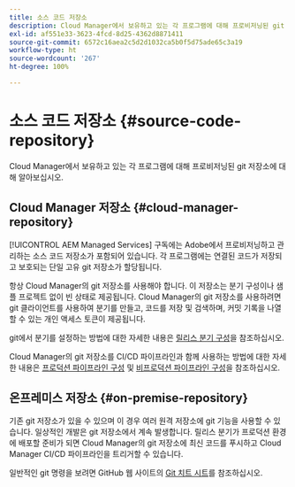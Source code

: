 ```yaml
---
title: 소스 코드 저장소
description: Cloud Manager에서 보유하고 있는 각 프로그램에 대해 프로비저닝된 git 저장소에 대해 알아보십시오.
exl-id: af551e33-3623-4fcd-8d25-4362d8871411
source-git-commit: 6572c16aea2c5d2d1032ca5b0f5d75ade65c3a19
workflow-type: ht
source-wordcount: '267'
ht-degree: 100%

---
```



# 소스 코드 저장소 {#source-code-repository}

Cloud Manager에서 보유하고 있는 각 프로그램에 대해 프로비저닝된 git 저장소에 대해 알아보십시오.

## Cloud Manager 저장소 {#cloud-manager-repository}

[!UICONTROL AEM Managed Services] 구독에는 Adobe에서 프로비저닝하고 관리하는 소스 코드 저장소가 포함되어 있습니다. 각 프로그램에는 연결된 코드가 저장되고 보호되는 단일 고유 git 저장소가 할당됩니다.

항상 Cloud Manager의 git 저장소를 사용해야 합니다. 이 저장소는 분기 구성이나 샘플 프로젝트 없이 빈 상태로 제공됩니다. Cloud Manager의 git 저장소를 사용하려면 git 클라이언트를 사용하여 분기를 만들고, 코드를 저장 및 검색하며, 커밋 기록을 나열할 수 있는 개인 액세스 토큰이 제공됩니다.

git에서 분기를 설정하는 방법에 대한 자세한 내용은 [릴리스 분기 구성](/help/getting-started/configuring-branches.md)을 참조하십시오.

Cloud Manager의 git 저장소를 CI/CD 파이프라인과 함께 사용하는 방법에 대한 자세한 내용은 [프로덕션 파이프라인 구성](/help/using/production-pipelines.md) 및 [비프로덕션 파이프라인 구성](/help/using/non-production-pipelines.md)을 참조하십시오.

## 온프레미스 저장소 {#on-premise-repository}

기존 git 저장소가 있을 수 있으며 이 경우 여러 원격 저장소에 git 기능을 사용할 수 있습니다. 일상적인 개발은 git 저장소에서 계속 발생합니다. 릴리스 분기가 프로덕션 환경에 배포할 준비가 되면 Cloud Manager의 git 저장소에 최신 코드를 푸시하고 Cloud Manager CI/CD 파이프라인을 트리거할 수 있습니다.

일반적인 git 명령을 보려면 GitHub 웹 사이트의 [Git 치트 시트](https://education.github.com/git-cheat-sheet-education.pdf)를 참조하십시오.
